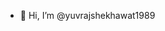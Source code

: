 - 👋 Hi, I’m @yuvrajshekhawat1989
<!---
yuvrajshekhawat1989/yuvrajshekhawat1989 is a ✨ special ✨ repository because its `README.md` (this file) appears on your GitHub profile.
You can click the Preview link to take a look at your changes.
--->
